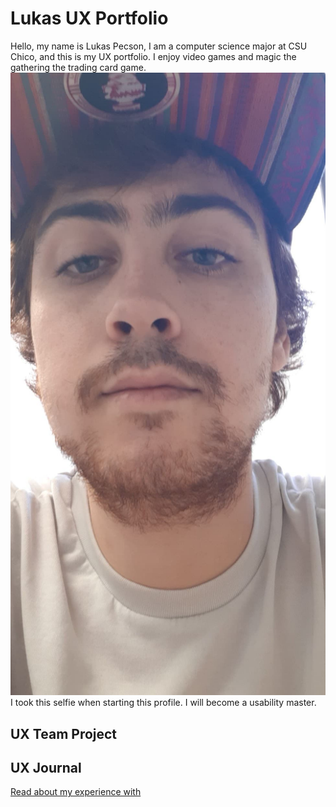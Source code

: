 # Lukas UX Portfolio
Hello, my name is Lukas Pecson, I am a computer science major at CSU Chico, and this is my UX portfolio. I enjoy video games and magic the gathering the trading card game.
![Selfie](/assets/mecurrent.jpg)
I took this selfie when starting this profile. I will become a usability master.
## UX Team Project


## UX Journal

[Read about my experience with ](j01/)
